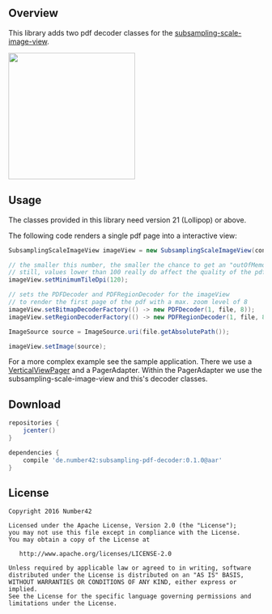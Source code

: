 Overview
-------
This library adds two pdf decoder classes for the [subsampling-scale-image-view].

<img src="https://raw.githubusercontent.com/num42/subsampling-pdf-decoder/master/example.gif" width="250" />

Usage
-------

The classes provided in this library need version 21 (Lollipop) or above.

The following code renders a single pdf page into a interactive view:

```java
SubsamplingScaleImageView imageView = new SubsamplingScaleImageView(context);

// the smaller this number, the smaller the chance to get an "outOfMemoryException"
// still, values lower than 100 really do affect the quality of the pdf picture
imageView.setMinimumTileDpi(120);

// sets the PDFDecoder and PDFRegionDecoder for the imageView
// to render the first page of the pdf with a max. zoom level of 8
imageView.setBitmapDecoderFactory(() -> new PDFDecoder(1, file, 8));
imageView.setRegionDecoderFactory(() -> new PDFRegionDecoder(1, file, 8));

ImageSource source = ImageSource.uri(file.getAbsolutePath());

imageView.setImage(source);
```

For a more complex example see the sample application. There we use a [VerticalViewPager] and a PagerAdapter.
Within the PagerAdapter we use the subsampling-scale-image-view and this's decoder classes.


Download
-------
```groovy
repositories {
    jcenter()
}

dependencies {
    compile 'de.number42:subsampling-pdf-decoder:0.1.0@aar'
}
```

License
-------

    Copyright 2016 Number42

    Licensed under the Apache License, Version 2.0 (the "License");
    you may not use this file except in compliance with the License.
    You may obtain a copy of the License at

       http://www.apache.org/licenses/LICENSE-2.0

    Unless required by applicable law or agreed to in writing, software
    distributed under the License is distributed on an "AS IS" BASIS,
    WITHOUT WARRANTIES OR CONDITIONS OF ANY KIND, either express or implied.
    See the License for the specific language governing permissions and
    limitations under the License.


[subsampling-scale-image-view]: https://github.com/davemorrissey/subsampling-scale-image-view
[VerticalViewPager]: https://github.com/castorflex/VerticalViewPager
